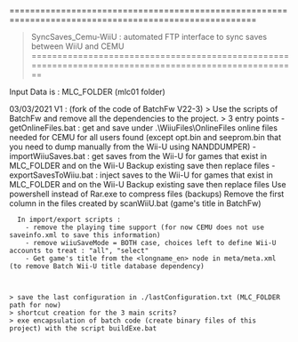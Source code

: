 ======================================================================================================
> SyncSaves_Cemu-WiiU : automated FTP interface to sync saves between WiiU and CEMU
======================================================================================================

Input Data is : MLC_FOLDER (mlc01 folder)

03/03/2021 V1 : (fork of the code of BatchFw V22-3)
    > Use the scripts of BatchFw and remove all the dependencies to the project.
    > 3 entry points 
        - getOnlineFiles.bat : get and save under .\WiiuFiles\OnlineFiles online files needed for CEMU for all users found
          (except opt.bin and seeprom.bin that you need to dump manually from the Wii-U using NANDDUMPER)
        - importWiiuSaves.bat : get saves from the Wii-U for games that exist in MLC_FOLDER and on the Wii-U
          Backup existing save then replace files
        - exportSavesToWiiu.bat : inject saves to the Wii-U for games that exist in MLC_FOLDER and on the Wii-U
          Backup existing save then replace files
      Use powershell instead of Rar.exe to compress files (backups)
      Remove the first column in the files created by scanWiiU.bat (game's title in BatchFw)
      
      In import/export scripts : 
        - remove the playing time support (for now CEMU does not use saveinfo.xml to save this information)
        - remove wiiuSaveMode = BOTH case, choices left to define Wii-U accounts to treat : "all", "select"
        - Get game's title from the <longname_en> node in meta/meta.xml (to remove Batch Wii-U title database dependency)
      
      
      
    > save the last configuration in ./lastConfiguration.txt (MLC_FOLDER path for now)
    > shortcut creation for the 3 main scrits?
    > exe encapsulation of batch code (create binary files of this project) with the script buildExe.bat

